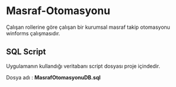 # Masraf-Otomasyonu
Çalışan rollerine göre çalışan bir kurumsal masraf takip otomasyonu winforms çalışmasıdır.

## SQL Script
Uygulamanın kullandığı veritabanı script dosyası proje içindedir.

Dosya adı : **MasrafOtomasyonuDB.sql**
